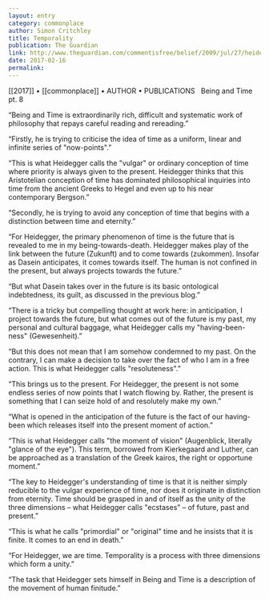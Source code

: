 ```yaml
---
layout: entry
category: commonplace
author: Simon Critchley
title: Temporality
publication: The Guardian
link: http://www.theguardian.com/commentisfree/belief/2009/jul/27/heidegger-being-time-philosophy
date: 2017-02-16
permalink: 
---
```


[[2017]] • [[commonplace]] • AUTHOR • PUBLICATIONS 
 
Being and Time pt. 8

“Being and Time is extraordinarily rich, difficult and systematic work of philosophy that repays careful reading and rereading.”

“Firstly, he is trying to criticise the idea of time as a uniform, linear and infinite series of "now-points".”

“This is what Heidegger calls the "vulgar" or ordinary conception of time where priority is always given to the present. Heidegger thinks that this Aristotelian conception of time has dominated philosophical inquiries into time from the ancient Greeks to Hegel and even up to his near contemporary Bergson.”

“Secondly, he is trying to avoid any conception of time that begins with a distinction between time and eternity.”

“For Heidegger, the primary phenomenon of time is the future that is revealed to me in my being-towards-death. Heidegger makes play of the link between the future (Zukunft) and to come towards (zukommen). Insofar as Dasein anticipates, it comes towards itself. The human is not confined in the present, but always projects towards the future.”

“But what Dasein takes over in the future is its basic ontological indebtedness, its guilt, as discussed in the previous blog.”

“There is a tricky but compelling thought at work here: in anticipation, I project towards the future, but what comes out of the future is my past, my personal and cultural baggage, what Heidegger calls my "having-been-ness" (Gewesenheit).”

“But this does not mean that I am somehow condemned to my past. On the contrary, I can make a decision to take over the fact of who I am in a free action. This is what Heidegger calls "resoluteness".”

“This brings us to the present. For Heidegger, the present is not some endless series of now points that I watch flowing by. Rather, the present is something that I can seize hold of and resolutely make my own.”

“What is opened in the anticipation of the future is the fact of our having-been which releases itself into the present moment of action.”

“This is what Heidegger calls "the moment of vision" (Augenblick, literally "glance of the eye"). This term, borrowed from Kierkegaard and Luther, can be approached as a translation of the Greek kairos, the right or opportune moment.”

“The key to Heidegger's understanding of time is that it is neither simply reducible to the vulgar experience of time, nor does it originate in distinction from eternity. Time should be grasped in and of itself as the unity of the three dimensions – what Heidegger calls "ecstases" – of future, past and present.”

“This is what he calls "primordial" or "original" time and he insists that it is finite. It comes to an end in death.”

“For Heidegger, we are time. Temporality is a process with three dimensions which form a unity.”

“The task that Heidegger sets himself in Being and Time is a description of the movement of human finitude.”

